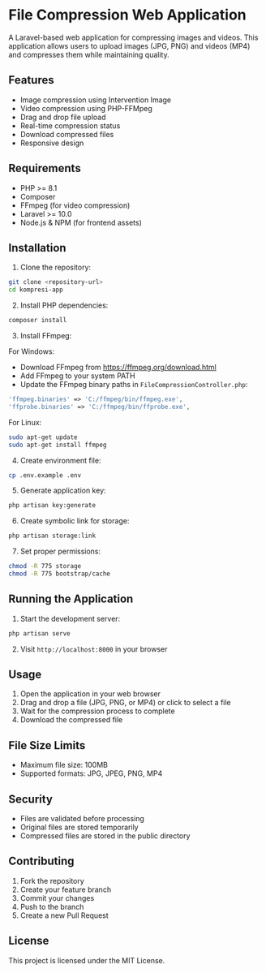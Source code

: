 # File Compression Web Application

A Laravel-based web application for compressing images and videos. This application allows users to upload images (JPG, PNG) and videos (MP4) and compresses them while maintaining quality.

## Features

- Image compression using Intervention Image
- Video compression using PHP-FFMpeg
- Drag and drop file upload
- Real-time compression status
- Download compressed files
- Responsive design

## Requirements

- PHP >= 8.1
- Composer
- FFmpeg (for video compression)
- Laravel >= 10.0
- Node.js & NPM (for frontend assets)

## Installation

1. Clone the repository:
```bash
git clone <repository-url>
cd kompresi-app
```

2. Install PHP dependencies:
```bash
composer install
```

3. Install FFmpeg:

For Windows:
- Download FFmpeg from https://ffmpeg.org/download.html
- Add FFmpeg to your system PATH
- Update the FFmpeg binary paths in `FileCompressionController.php`:
```php
'ffmpeg.binaries' => 'C:/ffmpeg/bin/ffmpeg.exe',
'ffprobe.binaries' => 'C:/ffmpeg/bin/ffprobe.exe',
```

For Linux:
```bash
sudo apt-get update
sudo apt-get install ffmpeg
```

4. Create environment file:
```bash
cp .env.example .env
```

5. Generate application key:
```bash
php artisan key:generate
```

6. Create symbolic link for storage:
```bash
php artisan storage:link
```

7. Set proper permissions:
```bash
chmod -R 775 storage
chmod -R 775 bootstrap/cache
```

## Running the Application

1. Start the development server:
```bash
php artisan serve
```

2. Visit `http://localhost:8000` in your browser

## Usage

1. Open the application in your web browser
2. Drag and drop a file (JPG, PNG, or MP4) or click to select a file
3. Wait for the compression process to complete
4. Download the compressed file

## File Size Limits

- Maximum file size: 100MB
- Supported formats: JPG, JPEG, PNG, MP4

## Security

- Files are validated before processing
- Original files are stored temporarily
- Compressed files are stored in the public directory

## Contributing

1. Fork the repository
2. Create your feature branch
3. Commit your changes
4. Push to the branch
5. Create a new Pull Request

## License

This project is licensed under the MIT License.
